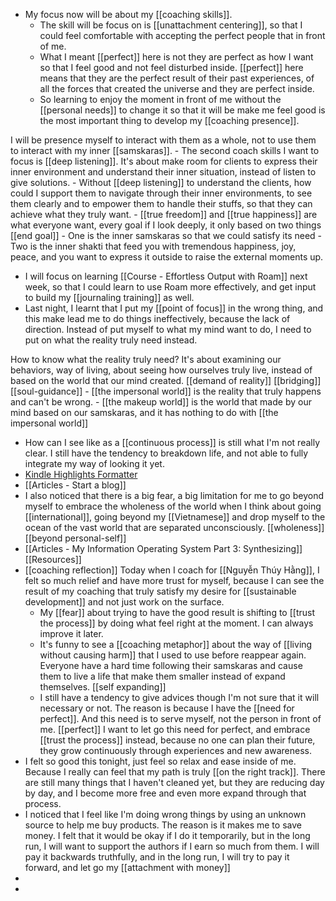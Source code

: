 - My focus now will be about my [[coaching skills]]. 
    - The skill will be focus on is [[unattachment centering]], so that I could feel comfortable with accepting the perfect people that in front of me. 
    - What I meant [[perfect]] here is not they are perfect as how I want so that I feel good and not feel disturbed inside. [[perfect]] here means that they are the perfect result of their past experiences, of all the forces that created the universe and they are perfect inside.
    - So learning to enjoy the moment in front of me without the [[personal needs]] to change it so that it will be make me feel good is the most important thing to develop my [[coaching presence]]. 

I will be presence myself to interact with them as a whole, not to use them to interact with my inner [[samskaras]].
        - The second coach skills I want to focus is [[deep listening]]. It's about make room for clients to express their inner environment and understand their inner situation, instead of listen to give solutions.
        - Without [[deep listening]] to understand the clients, how could I support them to navigate through their inner environments, to see them clearly and to empower them to handle their stuffs, so that they can achieve what they truly want. 
        - [[true freedom]] and [[true happiness]] are what everyone want, every goal if I look deeply, it only based on two things [[end goal]]
        - One is the inner samskaras so that we could satisfy its need
            - Two is the inner shakti that feed you with tremendous happiness, joy, peace, and you want to express it outside to raise the external moments up.
- I will focus on learning [[Course - Effortless Output with Roam]] next week, so that I could learn to use Roam more effectively, and get input to build my [[journaling training]] as well.
- Last night, I learnt that I put my [[point of focus]] in the wrong thing, and this make lead me to do things ineffectively, because the lack of direction. Instead of put myself to what my mind want to do, I need to put on what the reality truly need instead. 

How to know what the reality truly need? It's about examining our behaviors, way of living, about seeing how ourselves truly live, instead of based on the world that our mind created. [[demand of reality]] [[bridging]] [[soul-guidance]]
    - [[the impersonal world]] is the reality that truly happens and can't be wrong.
    - [[the makeup world]] is the world that made by our mind based on our samskaras, and it has nothing to do with [[the impersonal world]]
- How can I see like as a [[continuous process]] is still what I'm not really clear. I still have the tendency to breakdown life, and not able to fully integrate my way of looking it yet.
- [Kindle Highlights Formatter](https://kindle-formatter.vercel.app/)
- [[Articles - Start a blog]]
- I also noticed that there is a big fear, a big limitation for me to go beyond myself to embrace the wholeness of the world when I think about going [[international]], going beyond my [[Vietnamese]] and drop myself to the ocean of the vast world that are separated unconsciously. [[wholeness]] [[beyond personal-self]]
- [[Articles - My Information Operating System Part 3: Synthesizing]] [[Resources]]
- [[coaching reflection]] Today when I coach for [[Nguyễn Thúy Hằng]], I felt so much relief and have more trust for myself, because I can see the result of my coaching that truly satisfy my desire for [[sustainable development]] and not just work on the surface. 
    - My [[fear]] about trying to have the good result is shifting to [[trust the process]] by doing what feel right at the moment. I can always improve it later.
    - It's funny to see a [[coaching metaphor]] about the way of [[living without causing harm]] that I used to use before reappear again. Everyone have a hard time following their samskaras and cause them to live a life that make them smaller instead of expand themselves. [[self expanding]]
    - I still have a tendency to give advices though I'm not sure that it will necessary or not. The reason is because I have the [[need for perfect]]. And this need is to serve myself, not the person in front of me. [[perfect]] I want to let go this need for perfect, and embrace [[trust the process]] instead, because no one can plan their future, they grow continuously through experiences and new awareness.
- I felt so good this tonight, just feel so relax and ease inside of me. Because I really can feel that my path is truly [[on the right track]]. There are still many things that I haven't cleaned yet, but they are reducing day by day, and I become more free and even more expand through that process.
- I noticed that I feel like I'm doing wrong things by using an unknown source to help me buy products. The reason is it makes me to save money. I felt that it would be okay if I do it temporarily, but in the long run, I will want to support the authors if I earn so much from them. I will pay it backwards truthfully, and in the long run, I will try to pay it forward, and let go my [[attachment with money]]
- 
- 
